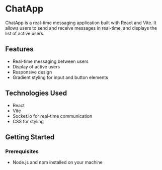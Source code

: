 # ChatApp

ChatApp is a real-time messaging application built with React and Vite. It allows users to send and receive messages in real-time, and displays the list of active users.

## Features

- Real-time messaging between users
- Display of active users
- Responsive design
- Gradient styling for input and button elements

## Technologies Used

- React
- Vite
- Socket.io for real-time communication
- CSS for styling

## Getting Started

### Prerequisites

- Node.js and npm installed on your machine
